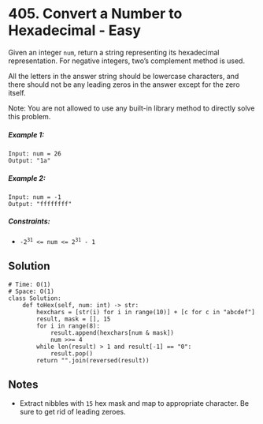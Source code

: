 # 405. Convert a Number to Hexadecimal - Easy

Given an integer `num`, return a string representing its hexadecimal representation. For negative integers, two’s complement method is used.

All the letters in the answer string should be lowercase characters, and there should not be any leading zeros in the answer except for the zero itself.

Note: You are not allowed to use any built-in library method to directly solve this problem.

##### Example 1:

```
Input: num = 26
Output: "1a"
```

##### Example 2:

```
Input: num = -1
Output: "ffffffff"
```

##### Constraints:

- <code>-2<sup>31</sup> <= num <= 2<sup>31</sup> - 1</code>

## Solution

```
# Time: O(1)
# Space: O(1)
class Solution:
    def toHex(self, num: int) -> str:
        hexchars = [str(i) for i in range(10)] + [c for c in "abcdef"]
        result, mask = [], 15
        for i in range(8):
            result.append(hexchars[num & mask])
            num >>= 4
        while len(result) > 1 and result[-1] == "0":
            result.pop()
        return "".join(reversed(result))
```

## Notes
- Extract nibbles with `15` hex mask and map to appropriate character. Be sure to get rid of leading zeroes.